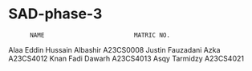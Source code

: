 # SAD-phase-3
          NAME 	                       MATRIC NO. 
Alaa Eddin Hussain Albashir	           A23CS0008
Justin Fauzadani Azka	                 A23CS4012 
Knan Fadi Dawarh 	                     A23CS4013 
Asqy Tarmidzy	                         A23CS4021
